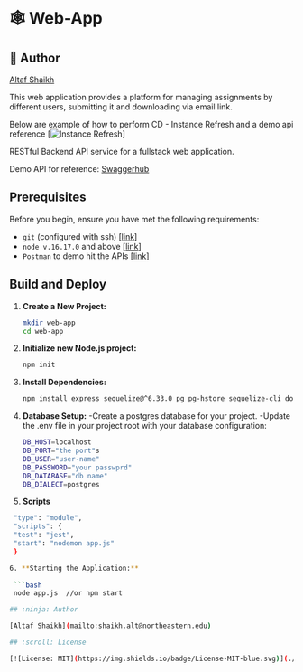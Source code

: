 # :spider_web: Web-App 

## :ninja: Author

[Altaf Shaikh](mailto:shaikh.alt@northeastern.edu)

This web application provides a platform for managing assignments by different users, submitting it and downloading via email link.

Below are example of how to perform CD - Instance Refresh and a demo api reference
[![Instance Refresh](https://github.com/Cloud-webApp/Cloudv1_webapp/blob/main/.github/workflows/build-ami-on-merge.yml)]

RESTful Backend API service for a fullstack web application.

Demo API for reference: [Swaggerhub](https://app.swaggerhub.com/apis-docs/csye6225-webapp/cloud-native-webapp/fall2023-a9#/authenticated/assignment_submission)

## Prerequisites

Before you begin, ensure you have met the following requirements:
- `git` (configured with ssh) [[link](https://git-scm.com/downloads)]
- `node v.16.17.0` and above [[link](https://nodejs.org/en/download/)]
- `Postman` to demo hit the APIs [[link](https://www.postman.com/downloads/)]

## Build and Deploy

1. **Create a New Project:**

   ```bash
   mkdir web-app
   cd web-app

2. **Initialize new Node.js project:**
   ```bash
   npm init
3. **Install Dependencies:**
   ```bash
   npm install express sequelize@^6.33.0 pg pg-hstore sequelize-cli dotenv bcryptjs lodash csv-parser

4. **Database Setup:**
   -Create a postgres database for your project.
   -Update the .env file in your project root with your database configuration:

   ```bash
   DB_HOST=localhost
   DB_PORT="the port"s
   DB_USER="user-name"
   DB_PASSWORD="your passwprd"
   DB_DATABASE="db name"
   DB_DIALECT=postgres

5. **Scripts**
   
  ```bash
   "type": "module",
   "scripts": {
   "test": "jest",
   "start": "nodemon app.js"
   }

6. **Starting the Application:**
   
   ```bash
   node app.js  //or npm start 

## :ninja: Author

[Altaf Shaikh](mailto:shaikh.alt@northeastern.edu)

## :scroll: License

[![License: MIT](https://img.shields.io/badge/License-MIT-blue.svg)](./LICENSE)